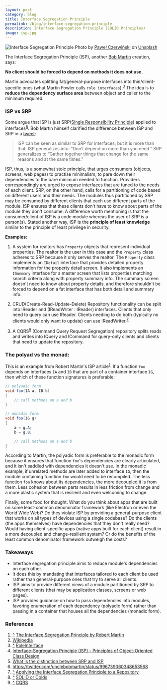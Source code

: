 ```yaml
---
layout: post
category: blog
title: Interface Segregation Principle
permalink: /blog/interface-segregation-principle
description: Interface Segregation Principle (SOLID Principles)
image: isp.jpg
---
```


![Interface Segregation Principle](../../../img/isp.jpg)
<span class="credit">Photo by <a href="https://unsplash.com/@pawel_czerwinski?utm_source=unsplash&utm_medium=referral&utm_content=creditCopyText">Paweł Czerwiński</a> on <a href="https://unsplash.com/s/photos/waste-management?utm_source=unsplash&utm_medium=referral&utm_content=creditCopyText">Unsplash</a></span>

The Interface Segregation Principle (ISP), another [Bob Martin](https://en.wikipedia.org/wiki/Robert_C._Martin) creation, says:

**No client should be forced to depend on methods it does not use.**

Martin advocates splitting fat/general-purpose interfaces into thin/client-specific ones (what Martin Fowler calls `role interfaces`).<sup>[3](https://martinfowler.com/bliki/RoleInterface.html)</sup> The idea is to **reduce the dependency surface area** between object and caller to the minimum required. 

### ISP vs SRP
Some argue that ISP is just SRP([Single Responsibility Principle](/blog/single-responsibility-principle)) applied to interfaces<sup id="cite8">[8](https://blog.ploeh.dk/2009/09/29/SOLIDorCOLDS/)</sup>. 
Bob Martin himself clarified the difference between ISP and SRP in a [tweet](https://twitter.com/unclebobmartin/status/996739060348653568):
> ISP can be seen as similar to SRP for interfaces; but it is more than that. ISP generalizes into: “Don’t depend on more than you need.” SRP generalizes to “Gather together things that change for the same reasons and at the same times.”

ISP, thus, is a somewhat stoic principle, that urges consumers (objects, screens, web pages) to practise minimalism, to pare down their dependencies to the bare minimum needed to function. Providers correspondingly are urged to expose interfaces that are tuned to the needs of each client. SRP, on the other hand, calls for a partitioning of code based on different users and their needs. The modules thus partitioned by SRP may be consumed by different clients that each use different parts of the module. ISP ensures that these clients don't have to know about parts of the module they don't consume. A difference worth mentioning is that the consumer/client of ISP is a code module whereas the user of SRP is a person(s). Stated another way, ISP is the **principle of least knowledge** similar to the principle of least privilege in security.
	
**Examples:**

1. A system for realtors has `Property` objects that represent individual properties. The realtor is the user in this case and the `Property` class adheres to SRP because it only serves the realtor. The `Property` class implements an `IDetail` interface that provides detailed property information for the property detail screen. It also implements an `ISummary` interface for a master screen that lists properties matching search criteria along with property summary info. The summary screen doesn't need to know about property details, and therefore shouldn't be forced to depend on a fat interface that has both detail and summary info. 

2. CRUD(Create-Read-Update-Delete) Repository functionality can be split into IReader and (IReadWriter : IReader) interfaces. Clients that only need to query can use IReader. Clients needing to do both (typically no clients would only want to update) can use IReadWriter.<sup id="cite7">[7](https://jeremybytes.blogspot.com/2013/09/applying-interface-segregation.html)</sup>

3. A CQRS<sup id="cite9">[9](https://martinfowler.com/bliki/CQRS.html)</sup> (Command Query Request Segregation) repository splits reads and writes into IQuery and ICommand for query-only clients and clients that need to update the repository. 

### The polyad vs the monad:

This is an example from Robert Martin's ISP article<sup>[1](https://drive.google.com/file/d/0BwhCYaYDn8EgOTViYjJhYzMtMzYxMC00MzFjLWJjMzYtOGJiMDc5N2JkYmJi/view)</sup>. 
If a function `foo` depends on interfaces `IA` and `IB` that are part of a container interface `IG`, then which of these function signatures is preferable:

```csharp
// polyadic form
void foo(IA a, IB b) 
{
    // call methods on a and b	
}

// monadic form
void foo(IG g) 
{
    a = g.A;
    b = g.B;

    // call methods on a and b
}
```

According to Martin, the polyadic form is preferable to the monadic form because it ensures that function `foo`'s dependencies are clearly articulated, and it isn't saddled with dependencies it doesn't use. In the monadic example, if unrelated methods are later added to interface `IG`, then the module containing function `foo` would need to be recompiled. The less function `foo` knows about its dependencies, the more decoupled it is from them. Less cohesion between parts results in less friction from change and a more plastic system that is resilient and even welcoming to change.

Finally, some food for thought. What do you think about apps that are built on some least-common denominator framework (like Electron or even the World Wide Web)? Do they violate ISP by providing a general-purpose client that works on all types of devices using a single codebase? Do the clients (the apps themselves) have dependencies that they don't really need? Would having client-specific apps (native apps built for each client) result in a more decoupled and change-resilient system? Or do the benefits of the least common denominator framework outweigh the costs?

### Takeaways
- Interface segregation principle aims to reduce module's dependencies on each other.
- It does this by mandating that interfaces tailored to each client be used rather than general-purpose ones that try to serve all clients.
- ISP aims to provide different views of a module partitioned by SRP to different clients (that may be application classes, screens or web pages).
- ISP provides guidance on how to pass dependencies into modules, favoring enumeration of each dependency (polyadic form) rather than passing in a container that houses all the dependencies (monadic form).  

### References

1. <a href="#cite1">^</a> [The Interface Segregation Principle by Robert Martin](https://drive.google.com/file/d/0BwhCYaYDn8EgOTViYjJhYzMtMzYxMC00MzFjLWJjMzYtOGJiMDc5N2JkYmJi/view)
2. [Wikipedia](https://en.wikipedia.org/wiki/Interface_segregation_principle)
3. <a href="#cite3">^</a> [RoleInterface](https://martinfowler.com/bliki/RoleInterface.html)
4. [Interface-Segregation Principle (ISP) - Principles of Object-Oriented Class Design](https://web.archive.org/web/20100820124217/http://codebetter.com/blogs/david.hayden/archive/2005/06/15/64635.aspx)
5. [What is the distinction between SRP and ISP](https://stackoverflow.com/questions/14388358/in-solid-what-is-the-distinction-between-srp-and-isp-single-responsibility-pr)
6. https://twitter.com/unclebobmartin/status/996739060348653568
7. <a href="#cite7">^</a> [Applying the Interface Segregation Principle to a Repository](https://jeremybytes.blogspot.com/2013/09/applying-interface-segregation.html)
8. <a href="#cite8">^</a> [SOLID or Colds](https://blog.ploeh.dk/2009/09/29/SOLIDorCOLDS/)
9. <a href="#cite9">^</a> [CQRS](https://martinfowler.com/bliki/CQRS.html)